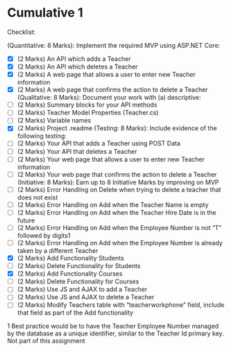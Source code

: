 # Cumulative 1

Checklist:

(Quantitative: 8 Marks): Implement the required MVP using ASP.NET Core:
- [x] (2 Marks) An API which adds a Teacher
- [x] (2 Marks) An API which deletes a Teacher
- [x] (2 Marks) A web page that allows a user to enter new Teacher information
- [x] (2 Marks) A web page that confirms the action to delete a Teacher
(Qualitative: 8 Marks): Document your work with (a) descriptive:
- [ ] (2 Marks) Summary blocks for your API methods
- [ ] (2 Marks) Teacher Model Properties (Teacher.cs)
- [ ] (2 Marks) Variable names
- [x] (2 Marks) Project .readme
(Testing: 8 Marks): Include evidence of the following testing:
- [ ] (2 Marks) Your API that adds a Teacher using POST Data
- [ ] (2 Marks) Your API that deletes a Teacher
- [ ] (2 Marks) Your web page that allows a user to enter new Teacher information
- [ ] (2 Marks) Your web page that confirms the action to delete a Teacher
(Initiative: 8 Marks): Earn up to 8 Initiative Marks by improving on MVP
- [ ] (2 Marks) Error Handling on Delete when trying to delete a teacher that does not exist
- [ ] (2 Marks) Error Handling on Add when the Teacher Name is empty
- [ ] (2 Marks) Error Handling on Add when the Teacher Hire Date is in the future
- [ ] (2 Marks) Error Handling on Add when the Employee Number is not “T” followed by digits1
- [ ] (2 Marks) Error Handling on Add when the Employee Number is already taken by a different Teacher
- [x] (2 Marks) Add Functionality Students
- [ ] (2 Marks) Delete Functionality for Students
- [x] (2 Marks) Add Functionality Courses
- [ ] (2 Marks) Delete Functionality for Courses
- [ ] (2 Marks) Use JS and AJAX to add a Teacher
- [ ] (2 Marks) Use JS and AJAX to delete a Teacher
- [ ] (2 Marks) Modify Teachers table with “teacherworkphone” field, include that field as part of the Add functionality

1 Best practice would be to have the Teacher Employee Number managed by the database as a unique
identifier, similar to the Teacher Id primary key. Not part of this assignment